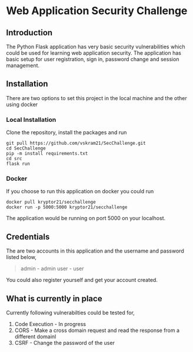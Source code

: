 # Web Application Security Challenge

## Introduction 

The Python Flask application has very basic security vulnerabilities which could be used for learning web application security.
The application has basic setup for user registration, sign in, password change and session management.

## Installation 

There are two options to set this project in the local machine and the other using docker 

### Local Installation 

Clone the repository, install the packages and run 

```
git pull https://github.com/vskram21/SecChallenge.git
cd SecChallenge
pip -m install requirements.txt
cd src
flask run

```

### Docker 

If you choose to run this application on docker you could run 

```
docker pull kryptor21/secchallenge
docker run -p 5000:5000 kryptor21/secchallenge

```

The application would be running on port 5000 on your localhost.

## Credentials

The are two accounts in this application and the username and password listed below, 

> admin - admin
> user - user

You could also register yourself and get your account created.


## What is currently in place

Currently following vulnerabilties could be tested for,

1. Code Execution  - In progress
2. CORS - Make a cross domain request and read the response from a different domainl
3. CSRF - Change the password of the user

